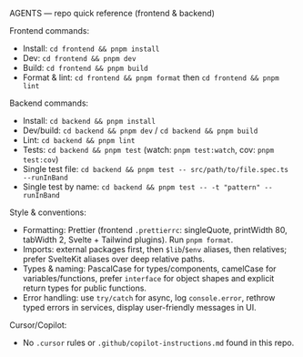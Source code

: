 AGENTS — repo quick reference (frontend & backend)

Frontend commands:
- Install: `cd frontend && pnpm install`
- Dev: `cd frontend && pnpm dev`
- Build: `cd frontend && pnpm build`
- Format & lint: `cd frontend && pnpm format` then `cd frontend && pnpm lint`

Backend commands:
- Install: `cd backend && pnpm install`
- Dev/build: `cd backend && pnpm dev` / `cd backend && pnpm build`
- Lint: `cd backend && pnpm lint`
- Tests: `cd backend && pnpm test` (watch: `pnpm test:watch`, cov: `pnpm test:cov`)
- Single test file: `cd backend && pnpm test -- src/path/to/file.spec.ts --runInBand`
- Single test by name: `cd backend && pnpm test -- -t "pattern" --runInBand`

Style & conventions:
- Formatting: Prettier (frontend `.prettierrc`: singleQuote, printWidth 80, tabWidth 2, Svelte + Tailwind plugins). Run `pnpm format`.
- Imports: external packages first, then `$lib`/`$env` aliases, then relatives; prefer SvelteKit aliases over deep relative paths.
- Types & naming: PascalCase for types/components, camelCase for variables/functions, prefer `interface` for object shapes and explicit return types for public functions.
- Error handling: use `try/catch` for async, log `console.error`, rethrow typed errors in services, display user-friendly messages in UI.

Cursor/Copilot:
- No `.cursor` rules or `.github/copilot-instructions.md` found in this repo.
